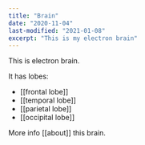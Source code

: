 ```yaml
---
title: "Brain"
date: "2020-11-04"
last-modified: "2021-01-08"
excerpt: "This is my electron brain"
---
```


This is electron brain.

It has lobes:

- [[frontal lobe]]
- [[temporal lobe]]
- [[parietal lobe]]
- [[occipital lobe]]

More info [[about]] this brain.
